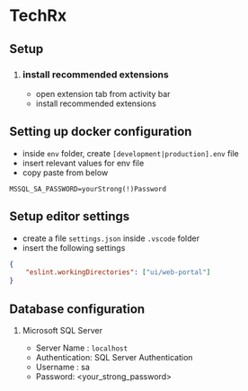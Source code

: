 # TechRx

## Setup

1. ### install recommended extensions

   - open extension tab from activity bar
   - install recommended extensions

## Setting up docker configuration

- inside `env` folder, create `[development|production].env` file
- insert relevant values for env file
- copy paste from below

```env
MSSQL_SA_PASSWORD=yourStrong(!)Password
```

## Setup editor settings

- create a file `settings.json` inside `.vscode` folder
- insert the following settings

```json
{
	"eslint.workingDirectories": ["ui/web-portal"]
}
```

## Database configuration

1. Microsoft SQL Server

   - Server Name : `localhost`
   - Authentication: SQL Server Authentication
   - Username : sa
   - Password: <your_strong_password>
